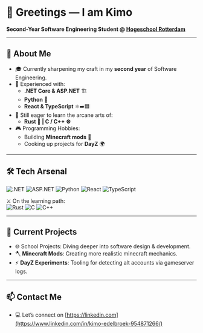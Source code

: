 # 👋 Greetings — I am Kimo
**Second-Year Software Engineering Student @ [Hogeschool Rotterdam](https://www.hogeschoolrotterdam.nl/)**  

---

## 🚀 About Me
- 🎓 Currently sharpening my craft in my **second year** of Software Engineering.  
- 🔧 Experienced with:
  - **.NET Core & ASP.NET** 🏗️  
  - **Python** 🐍  
  - **React & TypeScript** ⚛️➡️🟦  
- 🌱 Still eager to learn the arcane arts of:
  - **Rust 🦀 | C / C++ ⚙️**  
- 🎮 Programming Hobbies:
  - Building **Minecraft mods** 💎  
  - Cooking up projects for **DayZ** 🌍  

---

## 🛠️ Tech Arsenal
![.NET](https://img.shields.io/badge/.NET-512BD4?style=for-the-badge&logo=dotnet&logoColor=white)
![ASP.NET](https://img.shields.io/badge/ASP.NET-512BD4?style=for-the-badge&logo=aspnet&logoColor=white)
![Python](https://img.shields.io/badge/Python-3776AB?style=for-the-badge&logo=python&logoColor=white)
![React](https://img.shields.io/badge/React-61DAFB?style=for-the-badge&logo=react&logoColor=black)
![TypeScript](https://img.shields.io/badge/TypeScript-3178C6?style=for-the-badge&logo=typescript&logoColor=white)

⚔️ On the learning path:  
![Rust](https://img.shields.io/badge/Rust-000000?style=for-the-badge&logo=rust&logoColor=white)
![C](https://img.shields.io/badge/C-A8B9CC?style=for-the-badge&logo=c&logoColor=black)
![C++](https://img.shields.io/badge/C++-00599C?style=for-the-badge&logo=cplusplus&logoColor=white)

---

## 📂 Current Projects
- 🌐 School Projects: Diving deeper into software design & development.  
- 🪓 **Minecraft Mods**: Creating more realistic minecraft mechanics. 
- ⚡ **DayZ Experiments**: Tooling for detecting alt accounts via gameserver logs.  

---

## 📫 Contact Me
- 💻 Let’s connect on [https://linkedin.com](https://www.linkedin.com/in/kimo-edelbroek-954871266/)
